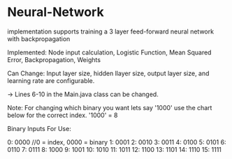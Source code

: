 # Neural-Network
implementation supports training a 3 layer feed-forward neural network with backpropagation

Implemented: Node input calculation, Logistic Function, Mean Squared Error, Backpropagation, Weights

Can Change: Input layer size, hidden llayer size, output layer size, and learning rate are configurable.

-> Lines 6-10 in the Main.java class can be changed.

Note: For changing which binary you want lets say '1000' use the chart below for the correct index.
'1000' = 8

Binary Inputs For Use:

0: 0000  //0 = index, 0000 = binary
1: 0001
2: 0010
3: 0011
4: 0100
5: 0101
6: 0110
7: 0111
8: 1000
9: 1001
10: 1010
11: 1011
12: 1100
13: 1101
14: 1110
15: 1111
